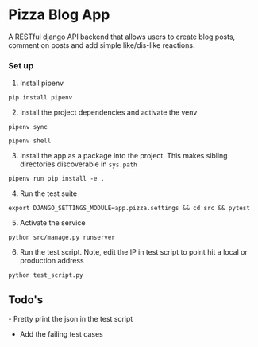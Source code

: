<h1> Pizza Blog App </h1>

A RESTful django API backend that allows users to create blog posts, comment on posts and add 
simple like/dis-like reactions.

<h3>Set up</h3>

1. Install pipenv

`pip install pipenv`

2. Install the project dependencies and activate the venv

`pipenv sync` 

`pipenv shell`

3. Install the app as a package into the project. This makes sibling directories discoverable 
   in `sys.path`
   
`pipenv run pip install -e .`

4. Run the test suite

`export DJANGO_SETTINGS_MODULE=app.pizza.settings && cd src && pytest`

5. Activate the service

`python src/manage.py runserver`

6. Run the test script. Note, edit the IP in test script to point hit a local or production address

`python test_script.py`


<h2>Todo's</h2>
- Pretty print the json in the test script

- Add the failing test cases
